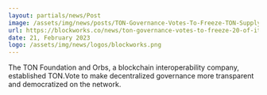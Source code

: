 ```yaml
---
layout: partials/news/Post
image: /assets/img/news/posts/TON-Governance-Votes-To-Freeze-TON-Supply.webp
url: https://blockworks.co/news/ton-governance-votes-to-freeze-20-of-its-ton-supply
date: 21, February 2023
logo: /assets/img/news/logos/blockworks.png
---
```


The TON Foundation and Orbs, a blockchain interoperability company, established TON.Vote to make decentralized governance more transparent and democratized on the network.
